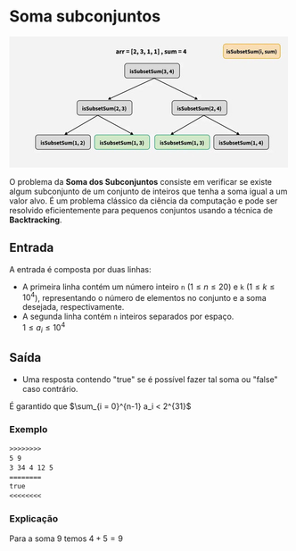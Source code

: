 # Soma subconjuntos

![_](https://raw.githubusercontent.com/qxcodeed/arcade/master/base/subset_sum/cover.jpg)

O problema da **Soma dos Subconjuntos** consiste em verificar se existe algum subconjunto de um conjunto de inteiros que tenha a soma igual a um valor alvo. É um problema clássico da ciência da computação e pode ser resolvido eficientemente para pequenos conjuntos usando a técnica de **Backtracking**.

## Entrada

A entrada é composta por duas linhas:

- A primeira linha contém um número inteiro `n` ($1 \leq n \leq 20$) e `k` ($1 \leq k \leq 10^4$), representando o número de elementos no conjunto e a soma desejada, respectivamente.
- A segunda linha contém `n` inteiros separados por espaço.  
  $1 \leq a_i \leq 10^4$

## Saída

- Uma resposta contendo "true" se é possível fazer tal soma ou "false" caso contrário.

 É garantido que $\sum_{i = 0}^{n-1} a_i < 2^{31}$

### Exemplo

```txt
>>>>>>>>
5 9
3 34 4 12 5
========
true
<<<<<<<<
```

### Explicação

Para a soma 9 temos $4 + 5 = 9$
